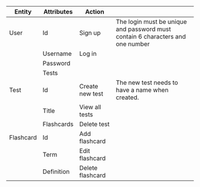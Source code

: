 | Entity    | Attributes | Action           |                                                                                |
|-----------|------------|------------------|--------------------------------------------------------------------------------|
| User      | Id         | Sign up          | The login must be unique and password must contain 6 characters and one number |
|           | Username   | Log in           |                                                                                |
|           | Password   |                  |                                                                                |
|           | Tests      |                  |                                                                                |
| Test      | Id         | Create new test  | The new test needs to have a name when created.                                |
|           | Title      | View all tests   |                                                                                |
|           | Flashcards | Delete test      |                                                                                |
| Flashcard | Id         | Add flashcard    |                                                                                |
|           | Term       | Edit flashcard   |                                                                                |
|           | Definition | Delete flashcard |                                                                                |
